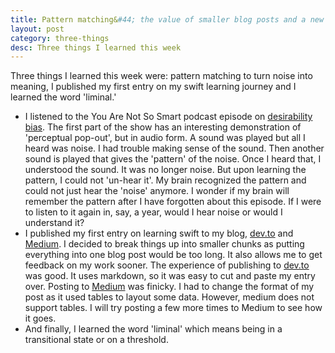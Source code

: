 ```yaml
---
title: Pattern matching&#44; the value of smaller blog posts and a new word
layout: post
category: three-things
desc: Three things I learned this week
---
```


Three things I learned this week were: pattern matching to turn noise into meaning, I published my first entry on my swift learning journey and I learned the word 'liminal.'

- I listened to the You Are Not So Smart podcast episode on [desirability bias](https://youarenotsosmart.com/2017/07/20/yanss-103-desirability-bias/). The first part of the show has an interesting demonstration of 'perceptual pop-out', but in audio form.  A sound was played but all I heard was noise.  I had trouble making sense of the sound.  Then another sound is played that gives the 'pattern' of the noise.  Once I heard that, I understood the sound.  It was no longer noise. But upon learning the pattern, I could not 'un-hear it'. My brain recognized the pattern and could not just hear the 'noise' anymore.  I wonder if my brain will remember the pattern after I have forgotten about this episode.  If I were to listen to it again in, say, a year, would I hear noise or would I understand it?
- I published my first entry on learning swift to my blog, [dev.to](https://dev.to/monicag/my-swift-journey---the-basics-bn3) and [Medium](https://medium.com/@mgranbois/my-swift-journey-the-basics-3d2317fa3a86).  I decided to break things up into smaller chunks as putting everything into one blog post would be too long.  It also allows me to get feedback on my work sooner.  The experience of publishing to [dev.to](https://dev.to/) was good. It uses markdown, so it was easy to cut and paste my entry over.  Posting to [Medium](https://medium.com/) was finicky.  I had to change the format of my post as it used tables to layout some data. However, medium does not support tables.  I will try posting a few more times to Medium to see how it goes.
- And finally, I learned the word 'liminal' which means being in a transitional state or on a threshold.

